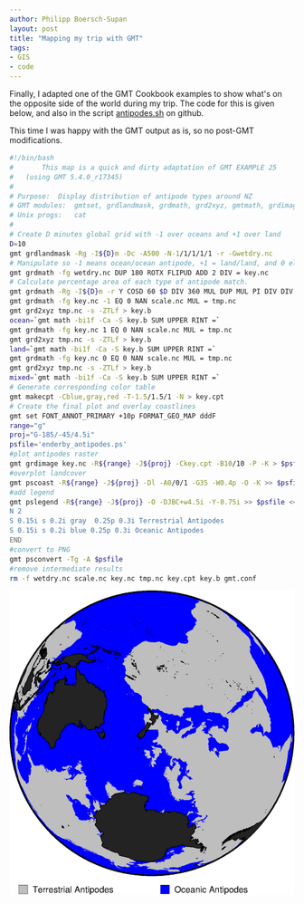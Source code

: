 ```yaml
---
author: Philipp Boersch-Supan
layout: post
title: "Mapping my trip with GMT"
tags:
- GIS
- code
---
```


Finally, I adapted one of the GMT Cookbook examples to show what's on the opposite side of the world during my trip. The code for this is given below, and also in the script [antipodes.sh](https://gist.github.com/pboesu/d5e6af4e4c0f9af45714c0b99a642b28#file-antipodes-sh) on github.

This time I was happy with the GMT output as is, so no post-GMT modifications.


```bash
#!/bin/bash
#		This map is a quick and dirty adaptation of GMT EXAMPLE 25
#   (using GMT 5.4.0_r17345)
#
# Purpose:	Display distribution of antipode types around NZ
# GMT modules:	gmtset, grdlandmask, grdmath, grd2xyz, gmtmath, grdimage, pscoast, pslegend
# Unix progs:	cat
#
# Create D minutes global grid with -1 over oceans and +1 over land
D=10
gmt grdlandmask -Rg -I${D}m -Dc -A500 -N-1/1/1/1/1 -r -Gwetdry.nc
# Manipulate so -1 means ocean/ocean antipode, +1 = land/land, and 0 elsewhere
gmt grdmath -fg wetdry.nc DUP 180 ROTX FLIPUD ADD 2 DIV = key.nc
# Calculate percentage area of each type of antipode match.
gmt grdmath -Rg -I${D}m -r Y COSD 60 $D DIV 360 MUL DUP MUL PI DIV DIV 100 MUL = scale.nc
gmt grdmath -fg key.nc -1 EQ 0 NAN scale.nc MUL = tmp.nc
gmt grd2xyz tmp.nc -s -ZTLf > key.b
ocean=`gmt math -bi1f -Ca -S key.b SUM UPPER RINT =`
gmt grdmath -fg key.nc 1 EQ 0 NAN scale.nc MUL = tmp.nc
gmt grd2xyz tmp.nc -s -ZTLf > key.b
land=`gmt math -bi1f -Ca -S key.b SUM UPPER RINT =`
gmt grdmath -fg key.nc 0 EQ 0 NAN scale.nc MUL = tmp.nc
gmt grd2xyz tmp.nc -s -ZTLf > key.b
mixed=`gmt math -bi1f -Ca -S key.b SUM UPPER RINT =`
# Generate corresponding color table
gmt makecpt -Cblue,gray,red -T-1.5/1.5/1 -N > key.cpt
# Create the final plot and overlay coastlines
gmt set FONT_ANNOT_PRIMARY +10p FORMAT_GEO_MAP dddF
range="g"
proj="G-185/-45/4.5i"
psfile='enderby_antipodes.ps'
#plot antipodes raster
gmt grdimage key.nc -R${range} -J${proj} -Ckey.cpt -B10/10 -P -K > $psfile
#overplot landcover
gmt pscoast -R${range} -J${proj} -Dl -A0/0/1 -G35 -W0.4p -O -K >> $psfile
#add legend
gmt pslegend -R${range} -J${proj} -O -DJBC+w4.5i -Y-0.75i >> $psfile << END
N 2
S 0.15i s 0.2i gray  0.25p 0.3i Terrestrial Antipodes
S 0.15i s 0.2i blue 0.25p 0.3i Oceanic Antipodes 
END
#convert to PNG
gmt psconvert -Tg -A $psfile
#remove intermediate results
rm -f wetdry.nc scale.nc key.nc tmp.nc key.cpt key.b gmt.conf
```

![Enderby antipodes map](/public/enderby/enderby_antipodes.png)